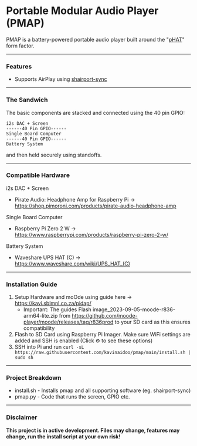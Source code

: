 # Portable Modular Audio Player (PMAP)

PMAP is a battery-powered portable audio player built around the "[pHAT](https://www.okdo.com/blog/your-guide-to-hats-and-phats/)" form factor.

---


### Features
* Supports AirPlay using [shairport-sync](https://github.com/mikebrady/shairport-sync)

---


### The Sandwich
The basic components are stacked and connected using the 40 pin GPIO:
````
i2s DAC + Screen
------40 Pin GPIO------
Single Board Computer
------40 Pin GPIO------
Battery System
````
and then held securely using standoffs.

---


### Compatible Hardware
i2s DAC + Screen
* Pirate Audio: Headphone Amp for Raspberry Pi -> https://shop.pimoroni.com/products/pirate-audio-headphone-amp

Single Board Computer
* Raspberry Pi Zero 2 W -> https://www.raspberrypi.com/products/raspberry-pi-zero-2-w/

Battery System
* Waveshare UPS HAT (C) -> https://www.waveshare.com/wiki/UPS_HAT_(C)

---

### Installation Guide
1. Setup Hardware and moOde using guide here -> https://kavi.sblmnl.co.za/pidap/
    * Important: The guides Flash image_2023-09-05-moode-r836-arm64-lite.zip from https://github.com/moode-player/moode/releases/tag/r836prod to your SD card as this ensures compatibility
2. Flash to SD Card using Raspberry Pi Imager. Make sure WiFi settings are added and SSH is enabled (Click ⚙️ to see these options)
3. SSH into Pi and run ````curl -sL https://raw.githubusercontent.com/kavinaidoo/pmap/main/install.sh | sudo sh````
---

### Project Breakdown
* install.sh - Installs pmap and all supporting software (eg. shairport-sync)
* pmap.py - Code that runs the screen, GPIO etc.

---
### Disclaimer
**This project is in active development. Files may change, features may change, run the install script at your own risk!**